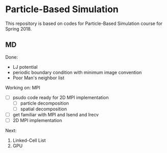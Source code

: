 # Particle-Based Simulation
This repository is based on codes for Particle-Based Simulation course for Spring 2018.
## MD
Done:
- LJ potential
- periodic boundary condition with minimum image convention
- Poor Man's neighbor list

Working on: MPI
- [ ] psudo code ready for 2D MPI implementation
	- [ ] particle decomposition
	- [ ] spatial decomposition
- [ ] get familiar with MPI and Isend and Irecv
- [ ] 2D MPI implementation

Next:
1. Linked-Cell List
1. GPU

